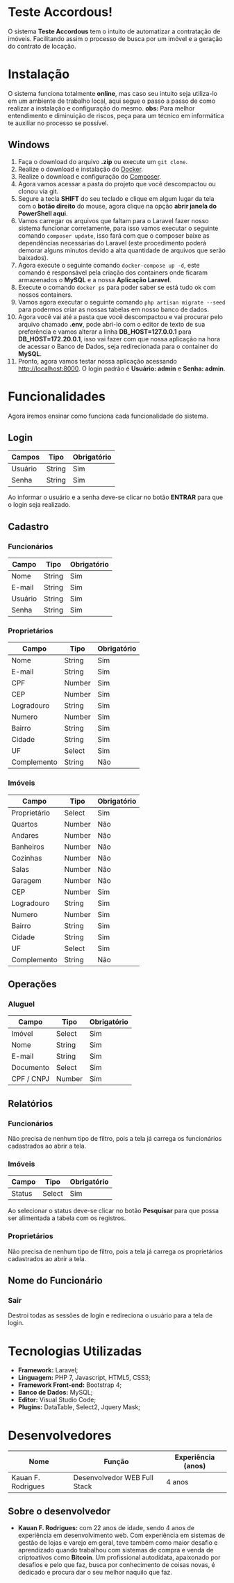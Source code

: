 ﻿# Teste Accordous!

O sistema **Teste Accordous** tem o intuito de automatizar a contratação de imóveis. Facilitando assim o processo de busca por um imóvel e a geração do contrato de locação.


# Instalação

O sistema funciona totalmente **online**, mas caso seu intuito seja utiliza-lo em um ambiente de trabalho local, aqui segue o passo a passo de como realizar a instalação e configuração do mesmo.
**obs:** Para melhor entendimento e diminuição de riscos, peça para um técnico em informática te auxiliar no processo se possível.

## Windows

 1. Faça o download do arquivo **.zip** ou execute um `git clone`.
 2. Realize o download e instalação do [Docker](https://www.docker.com/get-started).
 3. Realize o download e configuração do [Composer](https://getcomposer.org/).
 4. Agora vamos acessar a pasta do projeto que você descompactou ou clonou via git.
 5. Segure a tecla **SHIFT** do seu teclado e clique em algum lugar da tela com o **botão direito** do mouse, agora clique na opção **abrir janela do PowerShell aqui**.
 6. Vamos carregar os arquivos que faltam para o Laravel fazer nosso sistema funcionar corretamente, para isso vamos executar o seguinte comando `composer update`, isso fará com que o composer baixe as dependências necessárias do Laravel (este procedimento poderá demorar alguns minutos devido a alta quantidade de arquivos que serão baixados).
 7. Agora execute o seguinte comando `docker-compose up -d`, este comando é responsável pela criação dos containers onde ficaram armazenados o **MySQL** e a nossa **Aplicação Laravel**.
 8. Execute o comando `docker ps` para poder saber se está tudo ok com nossos containers.
 9. Vamos agora executar o seguinte comando `php artisan migrate --seed` para podermos criar as nossas tabelas em nosso banco de dados.
 10. Agora você vai até a pasta que você descompactou e vai procurar pelo arquivo chamado **.env**, pode abri-lo com o editor de texto de sua preferência e vamos alterar a linha **DB_HOST=127.0.0.1** para **DB_HOST=172.20.0.1**, isso vai fazer com que nossa aplicação na hora de acessar o Banco de Dados, seja redirecionada para o container do **MySQL**.
 11. Pronto, agora vamos testar nossa aplicação acessando [http://localhost:8000](http://localhost:8000). O login padrão é **Usuário: admin** e **Senha: admin**.

# Funcionalidades
Agora iremos ensinar como funciona cada funcionalidade do sistema.

## Login

| Campos | Tipo  | Obrigatório |
|--|--|--|
| Usuário | String | Sim |
| Senha | String | Sim |

Ao informar o usuário e a senha deve-se clicar no botão **ENTRAR** para que o login seja realizado.

## Cadastro

### Funcionários

| Campo | Tipo | Obrigatório |
|--|--|--|
| Nome | String | Sim |
| E-mail | String | Sim |
| Usuário | String | Sim |
| Senha | String | Sim

### Proprietários

| Campo | Tipo | Obrigatório |
|--|--|--|
| Nome | String | Sim |
| E-mail | String | Sim |
| CPF | Number | Sim |
| CEP | Number | Sim |
| Logradouro | String | Sim | 
| Numero | Number | Sim | 
| Bairro | String | Sim |
| Cidade | String | Sim |
| UF | Select | Sim |
| Complemento | String | Não |

### Imóveis

| Campo | Tipo | Obrigatório |
|--|--|--|
| Proprietário | Select | Sim |
| Quartos | Number | Não |
| Andares | Number | Não |
| Banheiros | Number | Não |
| Cozinhas | Number | Não |
| Salas | Number | Não |
| Garagem | Number | Não |
| CEP | Number | Sim |
| Logradouro | String | Sim | 
| Numero | Number | Sim | 
| Bairro | String | Sim |
| Cidade | String | Sim |
| UF | Select | Sim |
| Complemento | String | Não |

## Operações

### Aluguel

| Campo | Tipo | Obrigatório |
|--|--|--|
| Imóvel | Select | Sim |
| Nome | String | Sim |
| E-mail | String | Sim |
| Documento | Select | Sim |
| CPF / CNPJ | Number | Sim |

## Relatórios

### Funcionários

Não precisa de nenhum tipo de filtro, pois a tela já carrega os funcionários cadastrados ao abrir a tela.

### Imóveis

| Campo | Tipo | Obrigatório |
|--|--|--|
| Status | Select | Sim |

Ao selecionar o status deve-se clicar no botão **Pesquisar** para que possa ser alimentada a tabela com os registros.

### Proprietários

Não precisa de nenhum tipo de filtro, pois a tela já carrega os proprietários cadastrados ao abrir a tela.

## Nome do Funcionário

### Sair

Destroi todas as sessões de login e redireciona o usuário para a tela de login.

# Tecnologias Utilizadas

 - **Framework:** Laravel;
 - **Linguagem:** PHP 7, Javascript, HTML5, CSS3;
 - **Framework Front-end:** Bootstrap 4;
 - **Banco de Dados:** MySQL;
 - **Editor:** Visual Studio Code;
 - **Plugins:** DataTable, Select2, Jquery Mask;

# Desenvolvedores

| Nome | Função | Experiência (anos) |
|--|--|--|
| Kauan F. Rodrigues | Desenvolvedor WEB Full Stack | 4 anos |

## Sobre o desenvolvedor

 - **Kauan F. Rodrigues:** com 22 anos de idade, sendo 4 anos de experiência em desenvolvimento web. Com experiência em sistemas de gestão de lojas e varejo em geral, teve também como maior desafio e aprendizado quando trabalhou com sistemas de compra e venda de criptoativos como **Bitcoin**. Um profissional autodidata, apaixonado por desafios e pelo que faz, busca por conhecimento de coisas novas, é dedicado e procura dar o seu melhor naquilo que faz.
